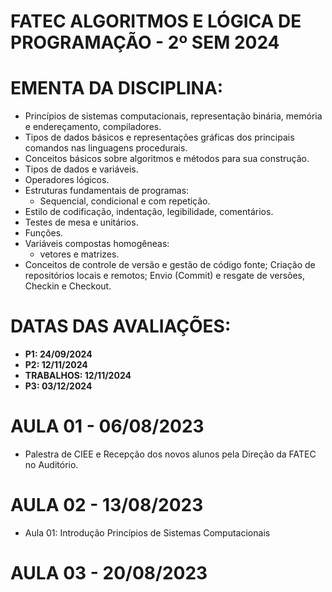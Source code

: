 # FATEC ALGORITMOS E LÓGICA DE PROGRAMAÇÃO - 2º SEM 2024

# EMENTA DA DISCIPLINA:

- Princípios de sistemas computacionais, representação binária, memória e endereçamento, compiladores.
- Tipos de dados básicos e representações gráficas dos principais comandos nas linguagens procedurais.
- Conceitos básicos sobre algoritmos e métodos para sua construção.
- Tipos de dados e variáveis.
- Operadores lógicos.
- Estruturas fundamentais de programas:
  - Sequencial, condicional e com repetição.
- Estilo de codificação, indentação, legibilidade, comentários.
- Testes de mesa e unitários.
- Funções.
- Variáveis compostas homogêneas:
  - vetores e matrizes.
- Conceitos de controle de versão e gestão de código fonte; Criação de repositórios locais e remotos; Envio (Commit) e resgate de versões, Checkin e Checkout.

# DATAS DAS AVALIAÇÕES:
- **P1: 24/09/2024**
- **P2: 12/11/2024**
- **TRABALHOS: 12/11/2024**
- **P3: 03/12/2024**

# AULA 01 - 06/08/2023
- Palestra de CIEE e Recepção dos novos alunos pela Direção da FATEC no Auditório.

# AULA 02 - 13/08/2023
- Aula 01: Introdução Princípios de Sistemas Computacionais

# AULA 03 - 20/08/2023
